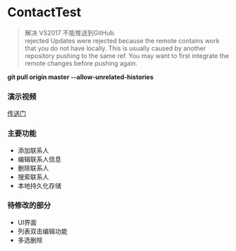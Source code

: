 # ContactTest

>解决 VS2017 不能推送到GitHub.  
rejected Updates were rejected because the remote contains work that you do not have locally. This is usually caused by another repository pushing to the same ref. You may want to first integrate the remote changes before pushing again.

__git pull origin master --allow-unrelated-histories__

### 演示视频

[传送门](https://github.com/kaitiandeng/ContactTest/blob/master/20180531_191021.mp4)


### 主要功能

+ 添加联系人
+ 编辑联系人信息
+ 删除联系人 
+ 搜索联系人
+ 本地持久化存储


### 待修改的部分

 + UI界面
 + 列表双击编辑功能
 + 多选删除

